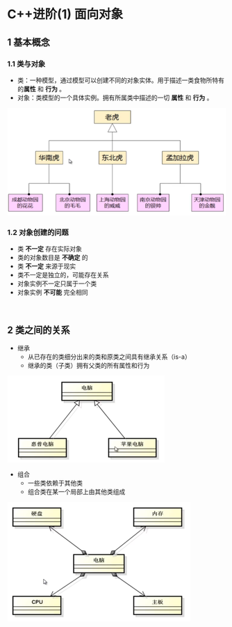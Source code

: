 # C++进阶(1) 面向对象

## 1 基本概念

### 1.1 类与对象

- 类：一种模型，通过模型可以创建不同的对象实体。用于描述一类食物所特有的**属性** 和 **行为** 。
- 对象：类模型的一个具体实例。拥有所属类中描述的一切 **属性** 和 **行为** 。

<img src="images/image-20200916205403420.png" alt="image-20200916205403420" style="zoom:50%;" />



### 1.2 对象创建的问题

- 类 **不一定** 存在实际对象
- 类的对象数目是 **不确定** 的
- 类 **不一定** 来源于现实
- 类不一定是独立的，可能存在关系
- 对象实例不一定只属于一个类
- 对象实例 **不可能** 完全相同

</br>

## 2 类之间的关系

- 继承
  - 从已存在的类细分出来的类和原类之间具有继承关系（is-a）
  - 继承的类（子类）拥有父类的所有属性和行为

<img src="images/image-20200916213409072.png" alt="image-20200916213409072" style="zoom:50%;" />

- 组合
  - 一些类依赖于其他类
  - 组合类在某一个局部上由其他类组成

<img src="images/image-20200916213339665.png" alt="image-20200916213339665" style="zoom:50%;" />



